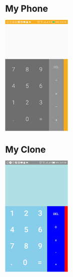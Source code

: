 # My Phone 

<img src="assets/phone-version.png" alt="My Phone" width="200" />

# My Clone

<img src="assets/app-img.png" alt="My Phone" width="200" />